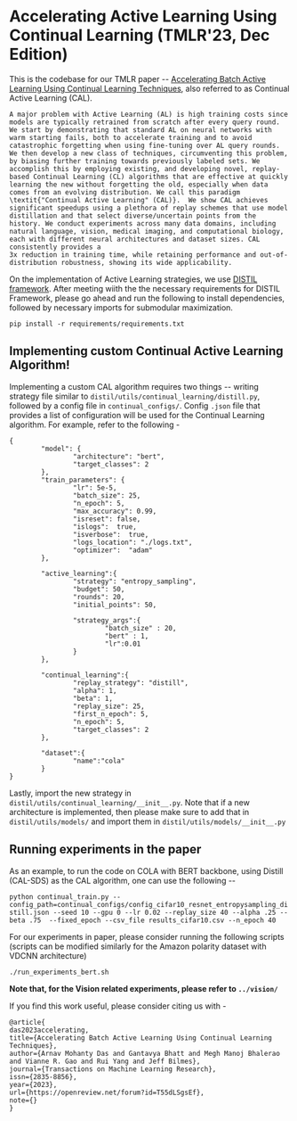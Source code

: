 # Accelerating Active Learning Using Continual Learning (TMLR'23, Dec Edition) 

This is the codebase for our TMLR paper -- [Accelerating Batch Active Learning Using Continual Learning Techniques](https://openreview.net/forum?id=T55dLSgsEf), also referred to as Continual Active Learning (CAL). 


```
A major problem with Active Learning (AL) is high training costs since models are typically retrained from scratch after every query round. We start by demonstrating that standard AL on neural networks with warm starting fails, both to accelerate training and to avoid catastrophic forgetting when using fine-tuning over AL query rounds.  We then develop a new class of techniques, circumventing this problem, by biasing further training towards previously labeled sets. We accomplish this by employing existing, and developing novel, replay-based Continual Learning (CL) algorithms that are effective at quickly learning the new without forgetting the old, especially when data comes from an evolving distribution. We call this paradigm \textit{"Continual Active Learning" (CAL)}.  We show CAL achieves significant speedups using a plethora of replay schemes that use model distillation and that select diverse/uncertain points from the history. We conduct experiments across many data domains, including natural language, vision, medical imaging, and computational biology, each with different neural architectures and dataset sizes. CAL consistently provides a 
3x reduction in training time, while retaining performance and out-of-distribution robustness, showing its wide applicability.
```

On the implementation of Active Learning strategies, we use [DISTIL framework](https://github.com/decile-team/distil). After meeting wiith the the necessary requirements for DISTIL Framework, please go ahead and run the following to install dependencies, followed by necessary imports for submodular maximization. 

`pip install -r requirements/requirements.txt`

## Implementing custom Continual Active Learning Algorithm! 

Implementing a custom CAL algorithm requires two things -- writing strategy file similar to `distil/utils/continual_learning/distill.py`, followed by a config file in `continual_configs/`. Config `.json` file that provides a list of configuration will be used for the Continual Learning algorithm. For example, refer to the following - 

```
{
        "model": {
                "architecture": "bert",
                "target_classes": 2
        },
        "train_parameters": {
                "lr": 5e-5,
                "batch_size": 25,
                "n_epoch": 5,
                "max_accuracy": 0.99,
                "isreset": false,
                "islogs":  true,
                "isverbose":  true,
                "logs_location": "./logs.txt",
                "optimizer":  "adam"
        },

        "active_learning":{
                "strategy": "entropy_sampling",
                "budget": 50,
                "rounds": 20,
                "initial_points": 50,

                "strategy_args":{
                        "batch_size" : 20,
                        "bert" : 1,
                        "lr":0.01
                }
        },

        "continual_learning":{
                "replay_strategy": "distill",
                "alpha": 1,
                "beta": 1,
                "replay_size": 25,
                "first_n_epoch": 5,
                "n_epoch": 5,
                "target_classes": 2
        },

        "dataset":{
                "name":"cola"
        }
}

```

Lastly, import the new strategy in `distil/utils/continual_learning/__init__.py`. Note that if a new architecture is implemented, then please make sure to add that in `distil/utils/models/` and import them in `distil/utils/models/__init__.py`

## Running experiments in the paper

As an example, to run the code on COLA with BERT backbone, using Distill (CAL-SDS) as the CAL algorithm, one can use the following -- 

```python continual_train.py --config_path=continual_configs/config_cifar10_resnet_entropysampling_distill.json --seed 10 --gpu 0 --lr 0.02 --replay_size 40 --alpha .25 --beta .75  --fixed_epoch --csv_file results_cifar10.csv --n_epoch 40```

For our experiments in paper, please consider running the following scripts (scripts can be modified similarly for the Amazon polarity dataset with VDCNN architecture)

`./run_experiments_bert.sh`

**Note that, for the Vision related experiments, please refer to `../vision/`**

If you find this work useful, please consider citing us with - 

```
@article{
das2023accelerating,
title={Accelerating Batch Active Learning Using Continual Learning Techniques},
author={Arnav Mohanty Das and Gantavya Bhatt and Megh Manoj Bhalerao and Vianne R. Gao and Rui Yang and Jeff Bilmes},
journal={Transactions on Machine Learning Research},
issn={2835-8856},
year={2023},
url={https://openreview.net/forum?id=T55dLSgsEf},
note={}
}
```
